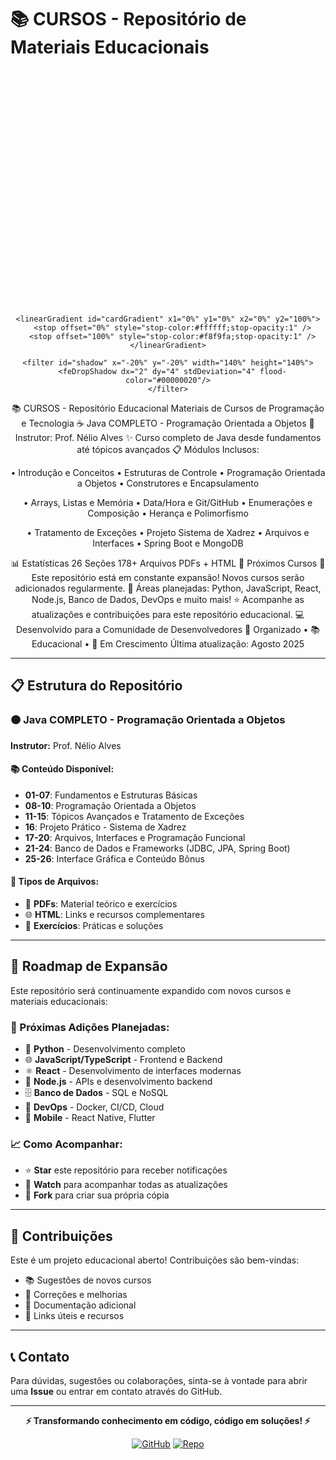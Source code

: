 # 📚 CURSOS - Repositório de Materiais Educacionais

<div align="center">

<svg width="800" height="600" xmlns="http://www.w3.org/2000/svg">
  <defs>
    <linearGradient id="headerGradient" x1="0%" y1="0%" x2="100%" y2="0%">
      <stop offset="0%" style="stop-color:#FF6B6B;stop-opacity:1" />
      <stop offset="50%" style="stop-color:#4ECDC4;stop-opacity:1" />
      <stop offset="100%" style="stop-color:#45B7D1;stop-opacity:1" />
    </linearGradient>
    
    <linearGradient id="cardGradient" x1="0%" y1="0%" x2="0%" y2="100%">
      <stop offset="0%" style="stop-color:#ffffff;stop-opacity:1" />
      <stop offset="100%" style="stop-color:#f8f9fa;stop-opacity:1" />
    </linearGradient>
    
    <filter id="shadow" x="-20%" y="-20%" width="140%" height="140%">
      <feDropShadow dx="2" dy="4" stdDeviation="4" flood-color="#00000020"/>
    </filter>
  </defs>
  
  <!-- Background -->
  <rect width="800" height="600" fill="#f0f2f5"/>
  
  <!-- Header -->
  <rect x="0" y="0" width="800" height="80" fill="url(#headerGradient)"/>
  <text x="400" y="30" text-anchor="middle" font-family="Arial, sans-serif" font-size="24" font-weight="bold" fill="white">
    📚 CURSOS - Repositório Educacional
  </text>
  <text x="400" y="55" text-anchor="middle" font-family="Arial, sans-serif" font-size="14" fill="white" opacity="0.9">
    Materiais de Cursos de Programação e Tecnologia
  </text>
  
  <!-- Java Course Card -->
  <rect x="50" y="120" width="700" height="180" rx="15" fill="url(#cardGradient)" filter="url(#shadow)"/>
  <rect x="50" y="120" width="700" height="40" rx="15" fill="#ED8936"/>
  <rect x="50" y="160" width="700" height="140" rx="0 0 15 15" fill="url(#cardGradient)"/>
  
  <!-- Java Icon -->
  <circle cx="100" cy="140" r="15" fill="white"/>
  <text x="100" y="147" text-anchor="middle" font-family="Arial, sans-serif" font-size="16" font-weight="bold" fill="#ED8936">☕</text>
  
  <text x="130" y="145" font-family="Arial, sans-serif" font-size="18" font-weight="bold" fill="white">
    Java COMPLETO - Programação Orientada a Objetos
  </text>
  
  <!-- Course Details -->
  <text x="70" y="190" font-family="Arial, sans-serif" font-size="14" font-weight="bold" fill="#2D3748">
    📖 Instrutor: Prof. Nélio Alves
  </text>
  <text x="70" y="210" font-family="Arial, sans-serif" font-size="12" fill="#4A5568">
    ✨ Curso completo de Java desde fundamentos até tópicos avançados
  </text>
  
  <!-- Modules List -->
  <text x="70" y="235" font-family="Arial, sans-serif" font-size="12" font-weight="bold" fill="#2D3748">
    📋 Módulos Inclusos:
  </text>
  
  <!-- Column 1 -->
  <text x="90" y="250" font-family="Arial, sans-serif" font-size="10" fill="#4A5568">• Introdução e Conceitos</text>
  <text x="90" y="262" font-family="Arial, sans-serif" font-size="10" fill="#4A5568">• Estruturas de Controle</text>
  <text x="90" y="274" font-family="Arial, sans-serif" font-size="10" fill="#4A5568">• Programação Orientada a Objetos</text>
  <text x="90" y="286" font-family="Arial, sans-serif" font-size="10" fill="#4A5568">• Construtores e Encapsulamento</text>
  
  <!-- Column 2 -->
  <text x="300" y="250" font-family="Arial, sans-serif" font-size="10" fill="#4A5568">• Arrays, Listas e Memória</text>
  <text x="300" y="262" font-family="Arial, sans-serif" font-size="10" fill="#4A5568">• Data/Hora e Git/GitHub</text>
  <text x="300" y="274" font-family="Arial, sans-serif" font-size="10" fill="#4A5568">• Enumerações e Composição</text>
  <text x="300" y="286" font-family="Arial, sans-serif" font-size="10" fill="#4A5568">• Herança e Polimorfismo</text>
  
  <!-- Column 3 -->
  <text x="500" y="250" font-family="Arial, sans-serif" font-size="10" fill="#4A5568">• Tratamento de Exceções</text>
  <text x="500" y="262" font-family="Arial, sans-serif" font-size="10" fill="#4A5568">• Projeto Sistema de Xadrez</text>
  <text x="500" y="274" font-family="Arial, sans-serif" font-size="10" fill="#4A5568">• Arquivos e Interfaces</text>
  <text x="500" y="286" font-family="Arial, sans-serif" font-size="10" fill="#4A5568">• Spring Boot e MongoDB</text>
  
  <!-- Stats -->
  <rect x="600" y="180" width="130" height="80" rx="8" fill="#E2E8F0"/>
  <text x="665" y="200" text-anchor="middle" font-family="Arial, sans-serif" font-size="12" font-weight="bold" fill="#2D3748">
    📊 Estatísticas
  </text>
  <text x="665" y="220" text-anchor="middle" font-family="Arial, sans-serif" font-size="11" fill="#4A5568">
    26 Seções
  </text>
  <text x="665" y="235" text-anchor="middle" font-family="Arial, sans-serif" font-size="11" fill="#4A5568">
    178+ Arquivos
  </text>
  <text x="665" y="250" text-anchor="middle" font-family="Arial, sans-serif" font-size="11" fill="#4A5568">
    PDFs + HTML
  </text>
  
  <!-- Future Courses Section -->
  <rect x="50" y="330" width="700" height="120" rx="15" fill="url(#cardGradient)" filter="url(#shadow)"/>
  <rect x="50" y="330" width="700" height="40" rx="15" fill="#4299E1"/>
  <rect x="50" y="370" width="700" height="80" rx="0 0 15 15" fill="url(#cardGradient)"/>
  
  <text x="400" y="355" text-anchor="middle" font-family="Arial, sans-serif" font-size="18" font-weight="bold" fill="white">
    🚀 Próximos Cursos
  </text>
  
  <text x="70" y="395" font-family="Arial, sans-serif" font-size="12" fill="#4A5568">
    🔄 Este repositório está em constante expansão! Novos cursos serão adicionados regularmente.
  </text>
  <text x="70" y="415" font-family="Arial, sans-serif" font-size="12" fill="#4A5568">
    📝 Áreas planejadas: Python, JavaScript, React, Node.js, Banco de Dados, DevOps e muito mais!
  </text>
  <text x="70" y="435" font-family="Arial, sans-serif" font-size="12" fill="#4A5568">
    ⭐ Acompanhe as atualizações e contribuições para este repositório educacional.
  </text>
  
  <!-- Footer -->
  <rect x="0" y="520" width="800" height="80" fill="#2D3748"/>
  <text x="400" y="545" text-anchor="middle" font-family="Arial, sans-serif" font-size="14" font-weight="bold" fill="white">
    💻 Desenvolvido para a Comunidade de Desenvolvedores
  </text>
  <text x="400" y="565" text-anchor="middle" font-family="Arial, sans-serif" font-size="12" fill="#A0AEC0">
    📂 Organizado • 📚 Educacional • 🌱 Em Crescimento
  </text>
  <text x="400" y="580" text-anchor="middle" font-family="Arial, sans-serif" font-size="10" fill="#718096">
    Última atualização: Agosto 2025
  </text>
</svg>

</div>

---

## 📋 Estrutura do Repositório

### 🟠 Java COMPLETO - Programação Orientada a Objetos
**Instrutor:** Prof. Nélio Alves

#### 📚 Conteúdo Disponível:
- **01-07**: Fundamentos e Estruturas Básicas
- **08-10**: Programação Orientada a Objetos
- **11-15**: Tópicos Avançados e Tratamento de Exceções
- **16**: Projeto Prático - Sistema de Xadrez
- **17-20**: Arquivos, Interfaces e Programação Funcional
- **21-24**: Banco de Dados e Frameworks (JDBC, JPA, Spring Boot)
- **25-26**: Interface Gráfica e Conteúdo Bônus

#### 📁 Tipos de Arquivos:
- 📖 **PDFs**: Material teórico e exercícios
- 🌐 **HTML**: Links e recursos complementares
- 📝 **Exercícios**: Práticas e soluções

---

## 🚀 Roadmap de Expansão

Este repositório será continuamente expandido com novos cursos e materiais educacionais:

### 🎯 Próximas Adições Planejadas:
- 🐍 **Python** - Desenvolvimento completo
- 🌐 **JavaScript/TypeScript** - Frontend e Backend
- ⚛️ **React** - Desenvolvimento de interfaces modernas
- 🚀 **Node.js** - APIs e desenvolvimento backend
- 🗄️ **Banco de Dados** - SQL e NoSQL
- 🔧 **DevOps** - Docker, CI/CD, Cloud
- 📱 **Mobile** - React Native, Flutter

### 📈 Como Acompanhar:
- ⭐ **Star** este repositório para receber notificações
- 👀 **Watch** para acompanhar todas as atualizações
- 🍴 **Fork** para criar sua própria cópia

---

## 🤝 Contribuições

Este é um projeto educacional aberto! Contribuições são bem-vindas:

- 📚 Sugestões de novos cursos
- 🐛 Correções e melhorias
- 📖 Documentação adicional
- 🔗 Links úteis e recursos

---

## 📞 Contato

Para dúvidas, sugestões ou colaborações, sinta-se à vontade para abrir uma **Issue** ou entrar em contato através do GitHub.

---

<div align="center">

**⚡ Transformando conhecimento em código, código em soluções! ⚡**

[![GitHub](https://img.shields.io/badge/GitHub-gkrosental-181717?style=for-the-badge&logo=github)](https://github.com/gkrosental)
[![Repo](https://img.shields.io/badge/Repositório-CURSOS-blue?style=for-the-badge&logo=github)](https://github.com/gkrosental/CURSOS)

</div>
